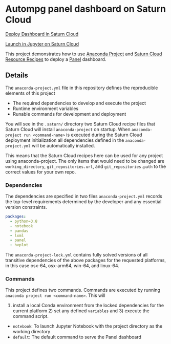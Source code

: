 # Autompg panel dashboard on Saturn Cloud

[Deploy Dashboard in Saturn Cloud](https://app.community.saturnenterprise.io/dash/resources?recipeUrl=https://raw.githubusercontent.com/albertdefusco/autompg-deployment/main/.saturn/deployment.json)

[Launch in Jupyter on Saturn Cloud](https://app.community.saturnenterprise.io/dash/resources?recipeUrl=https://raw.githubusercontent.com/albertdefusco/autompg-deployment/main/.saturn/jupyter.json)

This project demonstrates how to use [Anaconda Project](https://anaconda-project.readthedocs.io/) and
[Saturn Cloud Resource Recipes](https://saturncloud.io/docs/using-saturn-cloud/recipes/) to deploy a
[Panel](https://panel.holoviz.org/) dashboard.

## Details

The `anaconda-project.yml` file in this repository defines the reproducible elements of this project
* The required dependencies to develop and execute the project
* Runtime environment variables
* Runable commands for development and deployment

You will see in the `.saturn/` directory two Saturn Cloud recipe files that Saturn Cloud will install `anaconda-project`
on startup. When `anaconda-project run <command-name>` is executed during the Saturn Cloud deployment
initialization all dependencies defined in the `anaconda-project.yml` will be automatically installed.

This means that the Saturn Cloud recipes here can be used for any project using anaconda-project. The only items that
would need to be changed are `working_directory`, `git_repositories.url`, and `git_repositories.path` to the correct
values for your own repo.

### Dependencies

The dependencies are specified in two files `anaconda-project.yml` records the top-level requirements determined
by the developer and any essential version constraints.

```yaml
packages:
  - python=3.8
  - notebook
  - pandas
  - lxml
  - panel
  - hvplot
```

The `anaconda-project-lock.yml` contains fully solved versions of all transitive dependencies of the above packages
for the requested platforms, in this case osx-64, osx-arm64, win-64, and linux-64.

### Commands

This project defines two commands. Commands are executed by running `anaconda project run <command-name>`. This will
1) install a local Conda environment from the locked dependencies for the current platform 2) set any defined `variables`
and 3) execute the command script.

* `notebook`: To launch Jupyter Notebook with the project directory as the working directory
* `default`: The default command to serve the Panel dashboard

